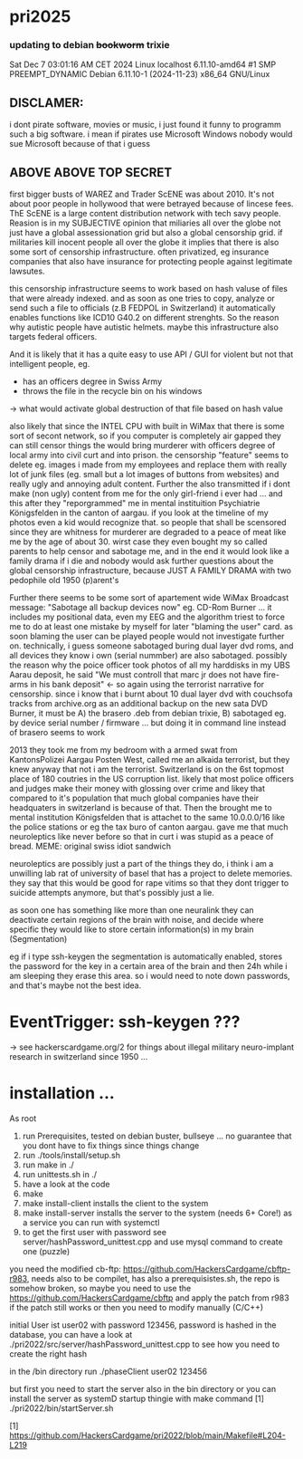 # pri2025

### updating to debian <s>bookworm</s> trixie
Sat Dec 7 03:01:16 AM CET 2024 Linux localhost 6.11.10-amd64 #1 SMP PREEMPT_DYNAMIC Debian 6.11.10-1 (2024-11-23) x86_64 GNU/Linux

## DISCLAMER:
i dont pirate software, movies or music, i just found it funny to programm such a big software. i mean if pirates use Microsoft Windows nobody would sue Microsoft because of that i guess

## ABOVE ABOVE TOP SECRET
first bigger busts of WAREZ and Trader ScENE was about 2010. It's not about poor people in hollywood that were betrayed because of lincese fees. ThE ScENE is a large content distribution network with tech savy people. Reasion is in my SUBJECTIVE opinion that miliaries all over the globe not just have a global assessionation grid but also a global censorship grid. if militaries kill inocent people all over the globe it implies that there is also some sort of censorship infrastructure. often privatized, eg insurance companies that also have insurance for protecting people against legitimate lawsutes.

this censorship infrastructure seems to work based on hash valuse of files that were already indexed. and as soon as one tries to copy, analyze or send such a file to officials (z.B FEDPOL in Switzerland) it automatically enables functions like ICD10 G40.2 on different strenghts. So the reason why autistic people have autistic helmets. maybe this infrastructure also targets federal officers.

And it is likely that it has a quite easy to use API / GUI for violent but not that intelligent people, eg. 

* has an officers degree in Swiss Army
* throws the file in the recycle bin on his windows

-> what would activate global destruction of that file based on hash value

also likely that since the INTEL CPU with built in WiMax that there is some sort of secont network, so if you computer is completely air gapped they can still censor things the would bring murderer with officers degree of local army into civil curt and into prison. the censorship "feature" seems to delete eg. images i made from my employees and replace them with really lot of junk files (eg. small but a lot images of buttons from websites) and really ugly and annoying adult content. Further the also transmitted if i dont make (non ugly) content from me for the only girl-friend i ever had ... and this after they "reporgrammed" me in mental instituition Psychiatrie Königsfelden in the canton of aargau. if you look at the timeline of my photos even a kid would recognize that. so people that shall be scensored since they are whitness for murderer are degraded to a peace of meat like me by the age of about 30. wirst case they even bought my so called parents to help censor and sabotage me, and in the end it would look like a family drama if i die and nobody would ask further questions about the global censorship infrastructure, because JUST A FAMILY DRAMA with two pedophile old 1950 (p)arent's

Further there seems to be some sort of apartement wide WiMax Broadcast message: "Sabotage all backup devices now" eg. CD-Rom Burner ... it includes my positional data, even my EEG and the algorithm triest to force me to do at least one mistake by myself for later "blaming the user" card. as soon blaming the user can be played people would not investigate further on. technically, i guess someone sabotaged buring dual layer dvd roms, and all devices they know i own (serial nummber) are also sabotaged. possibly the reason why the poice officer took photos of all my harddisks in my UBS Aarau deposit, he said "We must controll that marc jr does not have fire-arms in his bank deposit" <- so again using the terrorist narrative for censorship. since i know that i burnt about 10 dual layer dvd with couchsofa tracks from archive.org as an additional backup on the new sata DVD Burner, it must be A) the brasero .deb from debian trixie, B) sabotaged eg. by device serial number / firmware ... but doing it in command line instead of brasero seems to work

2013 they took me from my bedroom with a armed swat from KantonsPolizei Aargau Posten West, called me an alkaida terrorist, but they knew anyway that not i am the terrorist. Switzerland is on the 6st topmost place of 180 coutries in the US corruption list. likely that most police officers and judges make their money with glossing over crime and likey that compared to it's population that much global companies have their headquaters in switzerland is because of that. Then the brought me to mental institution Königsfelden that is attachet to the same 10.0.0.0/16 like the police stations or eg the tax buro of canton aargau. gave me that much neuroleptics like never before so that in curt i was stupid as a peace of bread. MEME: original swiss idiot sandwich

neuroleptics are possibly just a part of the things they do, i think i am a unwilling lab rat of university of basel that has a project to delete memories. they say that this would be good for rape vitims so that they dont trigger to suicide attempts anymore, but that's possibly just a lie.

as soon one has something like more than one neuralink they can deactivate certain regions of the brain with noise, and decide where specific they would like to store certain information(s) in my brain (Segmentation)

eg if i type ssh-keygen the segmentation is automatically enabled, stores the password for the key in a certain area of the brain and then 24h while i am sleeping they erase this area. so i would need to note down passwords, and that's maybe not the best idea.

EventTrigger: ssh-keygen ???
============
-> see hackerscardgame.org/2 for things about illegal military neuro-implant research in switzerland since 1950 ...

# installation ...
As root
1. run Prerequisites, tested on debian buster, bullseye ... no guarantee that you dont have to fix things since things change
2. run ./tools/install/setup.sh
3. run make in ./
4. run unittests.sh in ./
5. have a look at the code
6. make 
7. make install-client installs the client to the system
8. make install-server installs the server to the system (needs 6+ Core!) as a service you can run with systemctl
9. to get the first user with password see server/hashPassword_unittest.cpp and use mysql command to create one (puzzle)

you need the modified cb-ftp: https://github.com/HackersCardgame/cbftp-r983, needs also to be compilet, has also a prerequisistes.sh, the repo is somehow broken, so maybe you need to use the https://github.com/HackersCardgame/cbftp and apply the patch from r983 if the patch still works or then you need to modify manually (C/C++)

initial User ist user02 with password 123456, password is hashed in the database, you can have a look at ./pri2022/src/server/hashPassword_unittest.cpp to see how you need to create the right hash

in the /bin directory run
./phaseClient user02 123456

but first you need to start the server also in the bin directory or you can install the server as systemD startup thingie with make command [1]
./pri2022/bin/startServer.sh 


[1] https://github.com/HackersCardgame/pri2022/blob/main/Makefile#L204-L219
